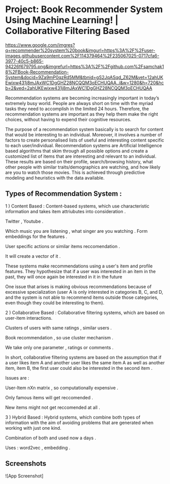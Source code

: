 
# Project: Book Recommender System Using Machine Learning! | Collaborative Filtering Based

https://www.google.com/imgres?q=recommender%20system%20book&imgurl=https%3A%2F%2Fuser-images.githubusercontent.com%2F114379464%2F235067025-0717cfa6-3977-40c5-b865-94226f679795.png&imgrefurl=https%3A%2F%2Fgithub.com%2Fsamchak18%2FBook-Recommendation-System&docid=9Za9mP0qzRd5MM&tbnid=gS2JqASqd_Z62M&vet=12ahUKEwixw431j8mJAxWC1DgGHZ28NCQQM3oECHUQAA..i&w=1280&h=720&hcb=2&ved=2ahUKEwixw431j8mJAxWC1DgGHZ28NCQQM3oECHUQAA


Recommendation systems are becoming increasingly important in today’s extremely busy world. People are always short on time with the myriad tasks they need to accomplish in the limited 24 hours. Therefore, the recommendation systems are important as they help them make the right choices, without having to expend their cognitive resources.

The purpose of a recommendation system basically is to search for content that would be interesting to an individual. Moreover, it involves a number of factors to create personalised lists of useful and interesting content specific to each user/individual. Recommendation systems are Artificial Intelligence based algorithms that skim through all possible options and create a customized list of items that are interesting and relevant to an individual. These results are based on their profile, search/browsing history, what other people with similar traits/demographics are watching, and how likely are you to watch those movies. This is achieved through predictive modeling and heuristics with the data available.




## Types of Recommendation System :

 1 ) Content Based :
Content-based systems, which use characteristic information and takes item attriubutes into consideration .

Twitter , Youtube .

Which music you are listening , what singer are you watching . Form embeddings for the features .

User specific actions or similar items reccomendation .

It will create a vector of it .

These systems make recommendations using a user's item and profile features. They hypothesize that if a user was interested in an item in the past, they will once again be interested in it in the future

One issue that arises is making obvious recommendations because of excessive specialization (user A is only interested in categories B, C, and D, and the system is not able to recommend items outside those categories, even though they could be interesting to them).

2 ) Collaborative Based :
Collaborative filtering systems, which are based on user-item interactions.

Clusters of users with same ratings , similar users .

Book recommendation , so use cluster mechanism .

We take only one parameter , ratings or comments .

In short, collaborative filtering systems are based on the assumption that if a user likes item A and another user likes the same item A as well as another item, item B, the first user could also be interested in the second item .

Issues are :

User-Item nXn matrix , so computationally expensive .

Only famous items will get reccomended .

New items might not get reccomended at all .

3 ) Hybrid Based :
Hybrid systems, which combine both types of information with the aim of avoiding problems that are generated when working with just one kind.

Combination of both and used now a days .

Uses : word2vec , embedding .

## Screenshots

![App Screenshot]



